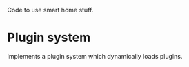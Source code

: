 Code to use smart home stuff.

# Plugin system
Implements a plugin system which dynamically loads plugins.
